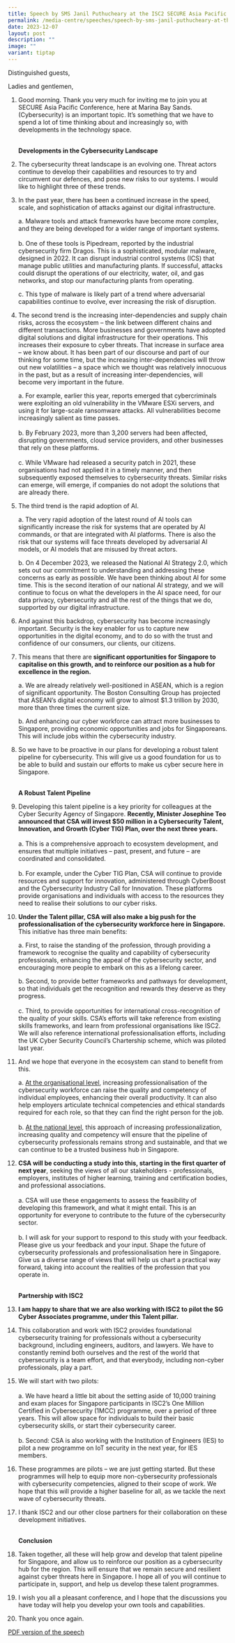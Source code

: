 ```yaml
---
title: Speech by SMS Janil Puthucheary at the ISC2 SECURE Asia Pacific Conference
permalink: /media-centre/speeches/speech-by-sms-janil-puthucheary-at-the-isc2-secure-asia-pacific-conference/
date: 2023-12-07
layout: post
description: ""
image: ""
variant: tiptap
---
```

<p>Distinguished guests,</p><p>Ladies and gentlemen,</p><p></p><ol data-tight="true" class="tight"><li><p>Good morning. Thank you very much for inviting me to join you at SECURE Asia Pacific Conference, here at Marina Bay Sands. (Cybersecurity) is an important topic. It’s something that we have to spend a lot of time thinking about and increasingly so, with developments in the technology space.</p><p><br><strong>Developments in the Cybersecurity Landscape</strong><br></p></li><li><p>The cybersecurity threat landscape is an evolving one. Threat actors continue to develop their capabilities and resources to try and circumvent our defences, and pose new risks to our systems. I would like to highlight three of these trends.<br></p></li><li><p>In the past year, there has been a continued increase in the speed, scale, and sophistication of attacks against our digital infrastructure.<br></p><p>a. Malware tools and attack frameworks have become more complex, and they are being developed for a wider range of important systems.<br><br>b. One of these tools is Pipedream, reported by the industrial cybersecurity firm Dragos. This is a sophisticated, modular malware, designed in 2022. It can disrupt industrial control systems (ICS) that manage public utilities and manufacturing plants. If successful, attacks could disrupt the operations of our electricity, water, oil, and gas networks, and stop our manufacturing plants from operating.<br></p><p>c. This type of malware is likely part of a trend where adversarial capabilities continue to evolve, ever increasing the risk of disruption.<br></p></li><li><p>The second trend is the increasing inter-dependencies and supply chain risks, across the ecosystem – the link between different chains and different transactions. More businesses and governments have adopted digital solutions and digital infrastructure for their operations. This increases their exposure to cyber threats. That increase in surface area – we know about. It has been part of our discourse and part of our thinking for some time, but the increasing inter-dependencies will throw out new volatilities – a space which we thought was relatively innocuous in the past, but as a result of increasing inter-dependencies, will become very important in the future.<br></p><p>a. For example, earlier this year, reports emerged that cybercriminals were exploiting an old vulnerability in the VMware ESXi servers, and using it for large-scale ransomware attacks. All vulnerabilities become increasingly salient as time passes.<br><br>b. By February 2023, more than 3,200 servers had been affected, disrupting governments, cloud service providers, and other businesses that rely on these platforms.<br><br>c. While VMware had released a security patch in 2021, these organisations had not applied it in a timely manner, and then subsequently exposed themselves to cybersecurity threats. Similar risks can emerge, will emerge, if companies do not adopt the solutions that are already there.<br></p></li><li><p>The third trend is the rapid adoption of AI.<br></p><p>a. The very rapid adoption of the latest round of AI tools can significantly increase the risk for systems that are operated by AI commands, or that are integrated with AI platforms. There is also the risk that our systems will face threats developed by adversarial AI models, or AI models that are misused by threat actors.<br></p><p>b. On 4 December 2023, we released the National AI Strategy 2.0, which sets out our commitment to understanding and addressing these concerns as early as possible. We have been thinking about AI for some time. This is the second iteration of our national AI strategy, and we will continue to focus on what the developers in the AI space need, for our data privacy, cybersecurity and all the rest of the things that we do, supported by our digital infrastructure.<br></p></li><li><p>And against this backdrop, cybersecurity has become increasingly important. Security is the key enabler for us to capture new opportunities in the digital economy, and to do so with the trust and confidence of our consumers, our clients, our citizens.</p><p></p></li><li><p>This means that there are<strong> significant opportunities for Singapore to capitalise on this growth, and to reinforce our position as a hub for excellence in the region.</strong><br></p><p>a. We are already relatively well-positioned in ASEAN, which is a region of significant opportunity. The Boston Consulting Group has projected that ASEAN’s digital economy will grow to almost $1.3 trillion by 2030, more than three times the current size.<br></p><p>b. And enhancing our cyber workforce can attract more businesses to Singapore, providing economic opportunities and jobs for Singaporeans. This will include jobs within the cybersecurity industry.</p><p></p></li><li><p>So we have to be proactive in our plans for developing a robust talent pipeline for cybersecurity. This will give us a good foundation for us to be able to build and sustain our efforts to make us cyber secure here in Singapore.</p><p><br><strong>A Robust Talent Pipeline</strong></p><p></p></li><li><p>Developing this talent pipeline is a key priority for colleagues at the Cyber Security Agency of Singapore. <strong>Recently, Minister Josephine Teo announced that CSA will invest $50 million in a Cybersecurity Talent, Innovation, and Growth (Cyber TIG) Plan, over the next three years.</strong><br><br>a. This is a comprehensive approach to ecosystem development, and ensures that multiple initiatives – past, present, and future – are coordinated and consolidated.<br><br>b. For example, under the Cyber TIG Plan, CSA will continue to provide resources and support for innovation, administered through CyberBoost and the Cybersecurity Industry Call for Innovation. These platforms provide organisations and individuals with access to the resources they need to realise their solutions to our cyber risks.<br></p></li><li><p><strong>Under the Talent pillar, CSA will also make a big push for the professionalisation of the cybersecurity workforce here in Singapore. </strong>This initiative has three main benefits:<br></p><p>a. First, to raise the standing of the profession, through providing a framework to recognise the quality and capability of cybersecurity professionals, enhancing the appeal of the cybersecurity sector, and encouraging more people to embark on this as a lifelong career.<br></p><p>b. Second, to provide better frameworks and pathways for development, so that individuals get the recognition and rewards they deserve as they progress.<br><br>c. Third, to provide opportunities for international cross-recognition of the quality of your skills. CSA’s efforts will take reference from existing skills frameworks, and learn from professional organisations like ISC2. We will also reference international professionalisation efforts, including the UK Cyber Security Council’s Chartership scheme, which was piloted last year.</p><p></p></li><li><p>And we hope that everyone in the ecosystem can stand to benefit from this.<br></p><p>a. <u>At the organisational level</u>, increasing professionalisation of the cybersecurity workforce can raise the quality and competency of individual employees, enhancing their overall productivity. It can also help employers articulate technical competencies and ethical standards required for each role, so that they can find the right person for the job.<br><br>b. <u>At the national level</u>, this approach of increasing professionalization, increasing quality and competency will ensure that the pipeline of cybersecurity professionals remains strong and sustainable, and that we can continue to be a trusted business hub in Singapore.<br></p></li><li><p><strong>CSA will be conducting a study into this, starting in the first quarter of next year</strong>, seeking the views of all our stakeholders - professionals, employers, institutes of higher learning, training and certification bodies, and professional associations.<br><br>a. CSA will use these engagements to assess the feasibility of developing this framework, and what it might entail. This is an opportunity for everyone to contribute to the future of the cybersecurity sector.<br><br>b. I will ask for your support to respond to this study with your feedback. Please give us your feedback and your input. Shape the future of cybersecurity professionals and professionalisation here in Singapore. Give us a diverse range of views that will help us chart a practical way forward, taking into account the realities of the profession that you operate in.</p><p><br><strong>Partnership with ISC2</strong><br></p></li><li><p><strong>I am happy to share that we are also working with ISC2 to pilot the SG Cyber Associates programme, under this Talent pillar.</strong><br></p></li><li><p>This collaboration and work with ISC2 provides foundational cybersecurity training for professionals without a cybersecurity background, including engineers, auditors, and lawyers. We have to constantly remind both ourselves and the rest of the world that cybersecurity is a team effort, and that everybody, including non-cyber professionals, play a part.<br></p></li><li><p>We will start with two pilots:<br><br>a. We have heard a little bit about the setting aside of 10,000 training and exam places for Singapore participants in ISC2’s One Million Certified in Cybersecurity (1MCC) programme, over a period of three years. This will allow space for individuals to build their basic cybersecurity skills, or start their cybersecurity career.<br><br>b. Second: CSA is also working with the Institution of Engineers (IES) to pilot a new programme on IoT security in the next year, for IES members.<br></p></li><li><p>These programmes are pilots – we are just getting started. But these programmes will help to equip more non-cybersecurity professionals with cybersecurity competencies, aligned to their scope of work. We hope that this will provide a higher baseline for all, as we tackle the next wave of cybersecurity threats.<br></p></li><li><p>I thank ISC2 and our other close partners for their collaboration on these development initiatives.</p><p><br><strong>Conclusion</strong><br></p></li><li><p>Taken together, all these will help grow and develop that talent pipeline for Singapore, and allow us to reinforce our position as a cybersecurity hub for the region. This will ensure that we remain secure and resilient against cyber threats here in Singapore. I hope all of you will continue to participate in, support, and help us develop these talent programmes.</p><p></p></li><li><p>I wish you all a pleasant conference, and I hope that the discussions you have today will help you develop your own tools and capabilities.</p><p></p></li><li><p>Thank you once again.</p><p></p></li></ol><p><a href="/files/SMS_Janil_s_Speech_at_ISC2_SECURE_Asia_Pacific_Conference__6_Dec_.pdf" rel="noopener noreferrer nofollow" target="_blank">PDF version of the speech</a></p>
